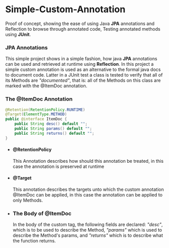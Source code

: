 # Simple-Custom-Annotation
Proof of concept, showing the ease of using Java <b>JPA</b> annotations and Reflection to browse through annotated code, Testing annotated methods using <b>JUnit</b>.

<h3>JPA Annotations</h3>
This simple project shows in a simple fashion, how java <b>JPA</b> annotations can be used and retrieved at runtime using <b>Reflection</b>. In this project a simple custom annotation is used as an alternative to the formal java docs to document code. Latter in a JUnit test a class is tested to verify
that all of its Methods are <i>"documented"</i>, that is: all of the Methods on this class are marked with the @ItemDoc annotation.

<h3>The @ItemDoc Annotation</h3>

``` java
@Retention(RetentionPolicy.RUNTIME)
@Target(ElementType.METHOD)
public @interface ItemDoc {
    public String desc() default "";
    public String params() default "";
    public String returns() default "";
}

```
<ul>
  <li><h4>@RetentionPolicy</h4>
  <p>This Annotation describes how should this annotation be treated, in this case the annotation is preserved at runtime
  </p>
  </li>
  <li><h4>@Target</h4>
    <p>
    This annotation describes the targets unto which the custom annotation @ItemDoc can be applied, in this case the annotation can be applied to only Methods.
    </p>
  </li>
  <li>
  <h3>The Body of @ItemDoc</h3>
  <p>
    In the body of the custom tag, the following fields are declared:
    <i>"desc"</i>, which is to be used to describe the Method, <i>"params"</i> which is used to describe the Method's params, and <i>"returns"</i> which is to describe what the function returns.
  </p>
  </li>
</ul>


